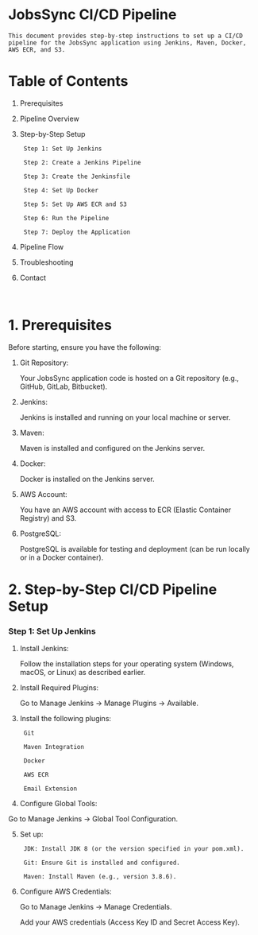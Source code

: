 # JobsSync CI/CD Pipeline

    This document provides step-by-step instructions to set up a CI/CD pipeline for the JobsSync application using Jenkins, Maven, Docker, AWS ECR, and S3.

# Table of Contents

1. Prerequisites

2. Pipeline Overview

3. Step-by-Step Setup

        Step 1: Set Up Jenkins

        Step 2: Create a Jenkins Pipeline

        Step 3: Create the Jenkinsfile

        Step 4: Set Up Docker

        Step 5: Set Up AWS ECR and S3

        Step 6: Run the Pipeline

        Step 7: Deploy the Application

4. Pipeline Flow

5. Troubleshooting

6. Contact
<br>

# 1. Prerequisites
Before starting, ensure you have the following:

1. Git Repository:

    Your JobsSync application code is hosted on a Git repository (e.g., GitHub, GitLab, Bitbucket).

2. Jenkins:

    Jenkins is installed and running on your local machine or server.

3. Maven:

    Maven is installed and configured on the Jenkins server.

4. Docker:

    Docker is installed on the Jenkins server.

5. AWS Account:

    You have an AWS account with access to ECR (Elastic Container Registry) and S3.

6. PostgreSQL:

    PostgreSQL is available for testing and deployment (can be run locally or in a Docker container).<br>


# 2. Step-by-Step CI/CD Pipeline Setup
### Step 1: Set Up Jenkins

1. Install Jenkins:

    Follow the installation steps for your operating system (Windows, macOS, or Linux) as described earlier.

2. Install Required Plugins:

    Go to Manage Jenkins → Manage Plugins → Available.

3. Install the following plugins:

        Git

        Maven Integration

        Docker

        AWS ECR

        Email Extension

4. Configure Global Tools:

Go to Manage Jenkins → Global Tool Configuration.

5. Set up:

        JDK: Install JDK 8 (or the version specified in your pom.xml).

        Git: Ensure Git is installed and configured.

        Maven: Install Maven (e.g., version 3.8.6).

6. Configure AWS Credentials:

    Go to Manage Jenkins → Manage Credentials.

    Add your AWS credentials (Access Key ID and Secret Access Key).<br>

